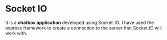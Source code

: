 # Socket IO
It is a **chatbox application** developed using Socket-IO. I have used the express framework to create a connection to the server that Socket.IO will work with.
